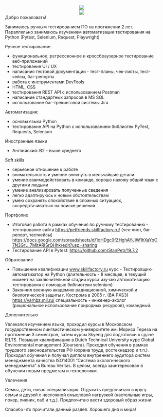 <div id="header" align="center">
  <img src="https://i.giphy.com/media/v1.Y2lkPTc5MGI3NjExb3R3ODl0YmFrNmJhNXhwNmp5aXM1eHV0MTB0eTZpanIzZjFxejJxbCZlcD12MV9pbnRlcm5hbF9naWZfYnlfaWQmY3Q9Zw/l41lOKyKOS89YyJfq/giphy.gif"/>
</div>
<div id="header1" align="center">
  <img src="https://img.shields.io/badge/https%3A%2F%2Fimg.shields.io%2Fbadge%2FTelegram"/>
</div>
Добро пожаловать!

Занимаюсь ручным тестированием ПО на протяжении 2 лет. Параллельно занимаюсь изучением автоматизации тестирования на Python (Pytest, Selenium, Request, Playwright)

Ручное тестирование:
- функциональное, регрессионное и кроссбраузерное тестирование веб-приложений
- тестирование UI / UX
- написания тестовой документации - тест-планы, чек-листы, тест-кейсы, баг-репорты
- работа с инструментами DevTools
- HTML, CSS
- тестирования REST API с использованием Postman
- написание стандартных запросов в MS SQL
- использование баг-трекинговой системы Jira

Автоматизация:
- основы языка Python
- тестирование API на Python с использованием библиотек PyTest, Requests, Selenium

Иностранные языки
- Английский: B2 - выше среднего

Soft skills
- серьезное отношение к работе
- внимательность и умение вникнуть в мельчайшие детали
- умение взаимодействовать в команде, хорошо нахожу общий язык с другими людьми
- умение анализировать полученные сведения
- легко адаптируюсь к новым обстоятельствам
- умею сохранять спокойствие в сложных ситуациях, сосредотачиваться на поиске решений

Портфолио
- Итоговая работа в рамках обучения по ручному тестированию - тестирование сайта https://petfriends.skillfactory.ru/ (чек-лист, баг-репорт, тесткейсы) https://docs.google.com/spreadsheets/d/1oHDgc0fZHghAYJIW1hXaYxO7N3GrL_7MltARlSrQHhk/edit?usp=sharing
- Тестирование API в Pytest: https://github.com/StanPetr/19.7.2

Образование
- Повышение квалификации www.skillfactory.ru курс - Тестировщик-автоматизатор на Python (длительность - 8 месяцев, в текущий момент на заключительной стадии курса изучаю автоматизацию тестирования с помощью библиотеки selenium)
- Закончил военную академию радиационной, химической и биологической защиты г. Кострома в 2005 г. (ВА РХБЗ) https://varhbz.mil.ru/ специальность - инженер-эколог (рациональное использование природных ресурсов), командный.

Дополнительно

Увлекался изучением языка, проходил курсы в Московском государственном лингвистическом университете им. Мориса Тереза на протяжении 3 семестров, затем курсы Skyeng для подготовки к сдаче IELTS. Повышал квалификацию в Dutch Technical University курс Global Environmental management (Coursera). Проходил обучения в рамках трудового законодательства РФ (охрана труда, ростехнадзор и т.п.). Проходил обучения и получал диплом внутреннего аудитора систем менеджмента качества ISO14001 “Система экологического менеджмента” в Bureau Veritas. В целом, всегда заинтересован в обучении новым предметам и технологиям.

Увлечения

Семья, дети, новая специализация. Отдыхать предпочитаю в кругу семьи и друзей с несложной смысловой нагрузкой (настольные игры, покер, пикник, паб и т.д.). Предпочитаю вести здоровый образ жизни. 

Спасибо что прочитали данный раздел. Хорошего дня и мира!
